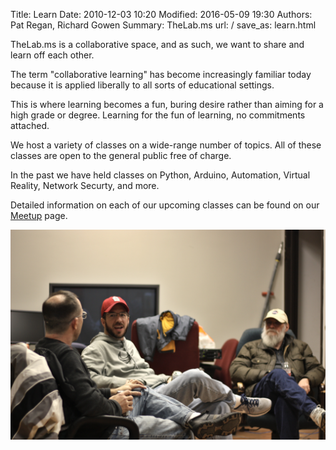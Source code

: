 Title: Learn
Date: 2010-12-03 10:20
Modified: 2016-05-09 19:30
Authors: Pat Regan, Richard Gowen
Summary: TheLab.ms
url: /
save_as: learn.html

TheLab.ms is a collaborative space, and as such, we want to share and learn off each other.

The term "collaborative learning" has become increasingly familiar today because it is applied liberally to all sorts of educational settings.

This is where learning becomes a fun, buring desire rather than aiming for a high grade or degree.
Learning for the fun of learning, no commitments attached.

We host a variety of classes on a wide-range number of topics.
All of these classes are open to the general public free of charge.

In the past we have held classes on Python, Arduino, Automation, Virtual Reality, Network Securty, and more.

Detailed information on each of our upcoming classes can be found on our [Meetup](https://www.meetup.com/TheLab-ms/) page.
 

![Three Smart Guys](/images/MeetingOfTheMinds.jpg)


